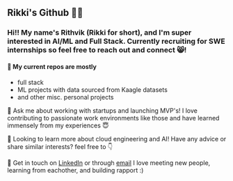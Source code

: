## Rikki's Github 👨‍💻

<!--
**rithvin05/rithvin05** is a ✨ _special_ ✨ repository because its `README.md` (this file) appears on your GitHub profile.

Here are some ideas to get you started:


- 🔭 I’m currently working on ...
- 🌱 I’m currently learning ...
- 👯 I’m looking to collaborate on ...
- 🤔 I’m looking for help with ...
- 💬 Ask me about ...
- 📫 How to reach me: ...
- 😄 Pronouns: ...
- ⚡ Fun fact: ...
-->
### Hi!! My name's Rithvik (Rikki for short), and I'm super interested in AI/ML and Full Stack. Currently recruiting for SWE internships so feel free to reach out and connect 😸!


#### 💼 My current repos are mostly
  - full stack
  - ML projects with data sourced from Kaagle datasets
  - and other misc. personal projects


 💬 Ask me about working with startups and launching MVP's! I love contributing to passionate work environments like those and have learned immensely from my experiences 😇


 🌱 Looking to learn more about cloud engineering and AI! Have any advice or share similar interests? feel free to 👇


 🤝 Get in touch on [LinkedIn](https://www.linkedin.com/in/rithvikvinod/) or through [email](mailto:Rithvin@umich.edu) I love meeting new people, learning from eachother, and building rapport :)

 

